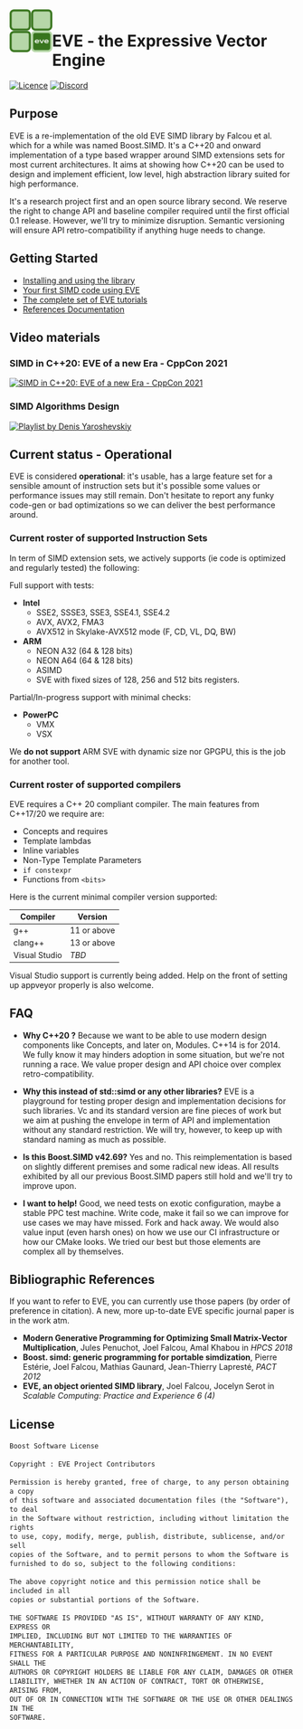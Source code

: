 <img src="https://github.com/jfalcou/eve/raw/main/doc/logo.png" alt="" data-canonical-src="https://github.com/jfalcou/eve/raw/main/doc/logo.png" align="left"  width="15%" height="15%" />

# EVE - the Expressive Vector Engine

[![Licence](https://img.shields.io/github/license/jfalcou/eve?style=plastic)](https://img.shields.io/github/license/jfalcou/eve?style=plastic)
[![Discord](https://img.shields.io/discord/692734675726237696?style=plastic)](https://discord.gg/8A4Q4HkhcW)

## Purpose

EVE is a re-implementation of the old EVE SIMD library by Falcou et al. which for a while was
named Boost.SIMD. It's a C++20 and onward implementation of a type based wrapper around
SIMD extensions sets for most current architectures. It aims at showing how C++20 can be used
to design and implement efficient, low level, high abstraction library suited for high performance.

It's a research project first and an open source library second. We reserve the right to
change API and baseline compiler required until the first official 0.1 release. However, we'll try
to minimize disruption. Semantic versioning will ensure API retro-compatibility if anything huge
needs to change.

## Getting Started

 - [Installing and using the library](https://jfalcou.github.io/eve/setup.html)
 - [Your first SIMD code using EVE](https://jfalcou.github.io/eve/intro-01.html)
 - [The complete set of EVE tutorials](https://jfalcou.github.io/eve/usergroup1.html)
 - [References Documentation](https://jfalcou.github.io/eve/usergroup4.html)

## Video materials

### SIMD in C++20: EVE of a new Era - CppCon 2021

[![SIMD in C++20: EVE of a new Era - CppCon 2021](http://img.youtube.com/vi/WZGNCPBMInI/0.jpg)](http://www.youtube.com/watch?v=WZGNCPBMInI "Video Title")

### SIMD Algorithms Design

[![Playlist by Denis Yaroshevskiy](http://img.youtube.com/vi/U1e_k8xmwR0/0.jpg)](https://www.youtube.com/playlist?list=PLYCMvilhmuPEM8DUvY6Wg_jaSFHpmlSBD)

## Current status - Operational

EVE is considered **operational**: it's usable, has a large feature set for a sensible amount of instruction sets but it's possible some values or performance issues may still remain. Don't hesitate to report any funky code-gen or bad optimizations so we can deliver the best performance around.

### Current roster of supported Instruction Sets

In term of SIMD extension sets, we actively supports (ie code is optimized and regularly tested)
the following:

Full support with tests:
  - **Intel**
    - SSE2, SSSE3, SSE3, SSE4.1, SSE4.2
    - AVX, AVX2, FMA3
    - AVX512 in Skylake-AVX512 mode (F, CD, VL, DQ, BW)
  - **ARM**
    - NEON A32 (64 & 128 bits)
    - NEON A64 (64 & 128 bits)
    - ASIMD
    - SVE with fixed sizes of 128, 256 and 512 bits registers.

Partial/In-progress support with minimal checks:
  - **PowerPC**
    - VMX
    - VSX

We **do not support** ARM SVE with dynamic size nor GPGPU, this is the job for another tool.

### Current roster of supported compilers

EVE requires a C++ 20 compliant compiler. The main features from C++17/20 we require are:
 - Concepts and requires
 - Template lambdas
 - Inline variables
 - Non-Type Template Parameters
 - `if constexpr`
 - Functions from `<bits>`

Here is the current minimal compiler version supported:

| Compiler       | Version       |
| -------------- | ------------- |
| g++            | 11 or above   |
| clang++        | 13 or above   |
| Visual Studio  | *TBD*         |

Visual Studio support is currently being added. Help on the front of setting up appveyor properly is also welcome.

## FAQ

 - **Why C++20 ?** Because we want to be able to use modern design components like Concepts, and later on, Modules. C++14 is for 2014.
   We fully know it may hinders adoption in some situation, but we're not running a race. We value proper design and API choice over
   complex retro-compatibility.

 - **Why this instead of std::simd or any other libraries?** EVE is a playground for testing proper
   design and implementation decisions for such libraries. Vc and its standard version are fine pieces
   of work but we aim at pushing the envelope in term of API and implementation without any standard
   restriction. We will try, however, to keep up with standard naming as much as possible.

 - **Is this Boost.SIMD v42.69?** Yes and no. This reimplementation is based on slightly different
   premises and some radical new ideas. All results exhibited by all our previous Boost.SIMD papers
   still hold and we'll try to improve upon.

 - **I want to help!** Good, we need tests on exotic configuration, maybe a stable PPC test machine.
   Write code, make it fail so we can improve for use cases we may have missed. Fork and hack away.
   We would also value input (even harsh ones) on how we use our CI infrastructure or how our CMake looks.
   We tried our best but those elements are complex all by themselves.

## Bibliographic References

If you want to refer to EVE, you can currently use those papers (by order of preference in citation).
A new, more up-to-date EVE specific journal paper is in the work atm.

 - **Modern Generative Programming for Optimizing Small Matrix-Vector Multiplication**, Jules Penuchot, Joel Falcou, Amal Khabou in *HPCS 2018*
 - **Boost. simd: generic programming for portable simdization**, Pierre Estérie, Joel Falcou, Mathias Gaunard, Jean-Thierry Lapresté, *PACT 2012*
 - **EVE, an object oriented SIMD library**, Joel Falcou, Jocelyn Serot in *Scalable Computing: Practice and Experience 6 (4)*

 ## License

```
Boost Software License

Copyright : EVE Project Contributors

Permission is hereby granted, free of charge, to any person obtaining a copy
of this software and associated documentation files (the "Software"), to deal
in the Software without restriction, including without limitation the rights
to use, copy, modify, merge, publish, distribute, sublicense, and/or sell
copies of the Software, and to permit persons to whom the Software is
furnished to do so, subject to the following conditions:

The above copyright notice and this permission notice shall be included in all
copies or substantial portions of the Software.

THE SOFTWARE IS PROVIDED "AS IS", WITHOUT WARRANTY OF ANY KIND, EXPRESS OR
IMPLIED, INCLUDING BUT NOT LIMITED TO THE WARRANTIES OF MERCHANTABILITY,
FITNESS FOR A PARTICULAR PURPOSE AND NONINFRINGEMENT. IN NO EVENT SHALL THE
AUTHORS OR COPYRIGHT HOLDERS BE LIABLE FOR ANY CLAIM, DAMAGES OR OTHER
LIABILITY, WHETHER IN AN ACTION OF CONTRACT, TORT OR OTHERWISE, ARISING FROM,
OUT OF OR IN CONNECTION WITH THE SOFTWARE OR THE USE OR OTHER DEALINGS IN THE
SOFTWARE.
```
